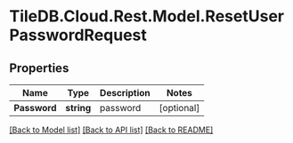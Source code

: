 
# TileDB.Cloud.Rest.Model.ResetUserPasswordRequest

## Properties

Name | Type | Description | Notes
------------ | ------------- | ------------- | -------------
**Password** | **string** | password | [optional] 

[[Back to Model list]](../README.md#documentation-for-models)
[[Back to API list]](../README.md#documentation-for-api-endpoints)
[[Back to README]](../README.md)

